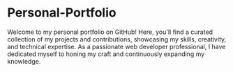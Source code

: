 # Personal-Portfolio
Welcome to my personal portfolio on GitHub! Here, you'll find a curated collection of my projects and contributions, showcasing my skills, creativity, and technical expertise. As a passionate  web developer professional, I have dedicated myself to honing my craft and continuously expanding my knowledge.
